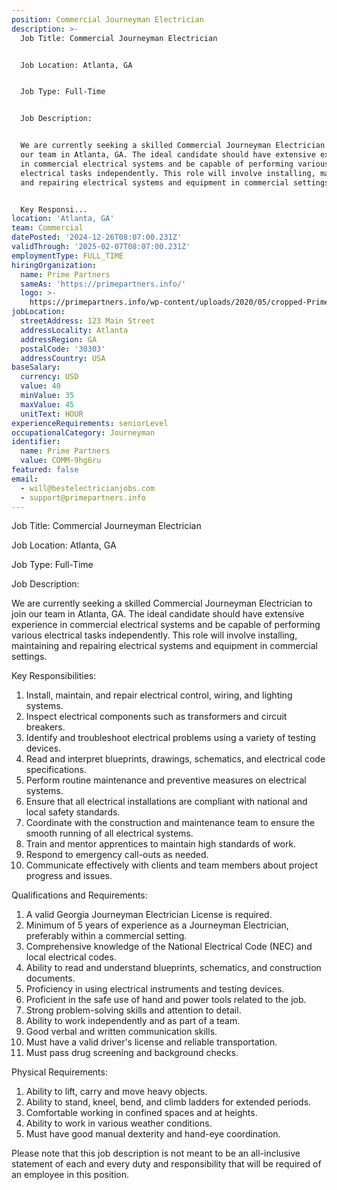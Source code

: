```yaml
---
position: Commercial Journeyman Electrician
description: >-
  Job Title: Commercial Journeyman Electrician


  Job Location: Atlanta, GA


  Job Type: Full-Time


  Job Description:


  We are currently seeking a skilled Commercial Journeyman Electrician to join
  our team in Atlanta, GA. The ideal candidate should have extensive experience
  in commercial electrical systems and be capable of performing various
  electrical tasks independently. This role will involve installing, maintaining
  and repairing electrical systems and equipment in commercial settings.


  Key Responsi...
location: 'Atlanta, GA'
team: Commercial
datePosted: '2024-12-26T08:07:00.231Z'
validThrough: '2025-02-07T08:07:00.231Z'
employmentType: FULL_TIME
hiringOrganization:
  name: Prime Partners
  sameAs: 'https://primepartners.info/'
  logo: >-
    https://primepartners.info/wp-content/uploads/2020/05/cropped-Prime-Partners-Logo-NO-BG-1-1.png
jobLocation:
  streetAddress: 123 Main Street
  addressLocality: Atlanta
  addressRegion: GA
  postalCode: '30303'
  addressCountry: USA
baseSalary:
  currency: USD
  value: 40
  minValue: 35
  maxValue: 45
  unitText: HOUR
experienceRequirements: seniorLevel
occupationalCategory: Journeyman
identifier:
  name: Prime Partners
  value: COMM-9hg6ru
featured: false
email:
  - will@bestelectricianjobs.com
  - support@primepartners.info
---
```




Job Title: Commercial Journeyman Electrician

Job Location: Atlanta, GA

Job Type: Full-Time

Job Description:

We are currently seeking a skilled Commercial Journeyman Electrician to join our team in Atlanta, GA. The ideal candidate should have extensive experience in commercial electrical systems and be capable of performing various electrical tasks independently. This role will involve installing, maintaining and repairing electrical systems and equipment in commercial settings.

Key Responsibilities:

1. Install, maintain, and repair electrical control, wiring, and lighting systems.
2. Inspect electrical components such as transformers and circuit breakers.
3. Identify and troubleshoot electrical problems using a variety of testing devices.
4. Read and interpret blueprints, drawings, schematics, and electrical code specifications.
5. Perform routine maintenance and preventive measures on electrical systems.
6. Ensure that all electrical installations are compliant with national and local safety standards.
7. Coordinate with the construction and maintenance team to ensure the smooth running of all electrical systems.
8. Train and mentor apprentices to maintain high standards of work.
9. Respond to emergency call-outs as needed.
10. Communicate effectively with clients and team members about project progress and issues.

Qualifications and Requirements:

1. A valid Georgia Journeyman Electrician License is required.
2. Minimum of 5 years of experience as a Journeyman Electrician, preferably within a commercial setting.
3. Comprehensive knowledge of the National Electrical Code (NEC) and local electrical codes.
4. Ability to read and understand blueprints, schematics, and construction documents.
5. Proficiency in using electrical instruments and testing devices.
6. Proficient in the safe use of hand and power tools related to the job.
7. Strong problem-solving skills and attention to detail.
8. Ability to work independently and as part of a team.
9. Good verbal and written communication skills.
10. Must have a valid driver's license and reliable transportation.
11. Must pass drug screening and background checks.

Physical Requirements:

1. Ability to lift, carry and move heavy objects.
2. Ability to stand, kneel, bend, and climb ladders for extended periods.
3. Comfortable working in confined spaces and at heights.
4. Ability to work in various weather conditions.
5. Must have good manual dexterity and hand-eye coordination.

Please note that this job description is not meant to be an all-inclusive statement of each and every duty and responsibility that will be required of an employee in this position.
